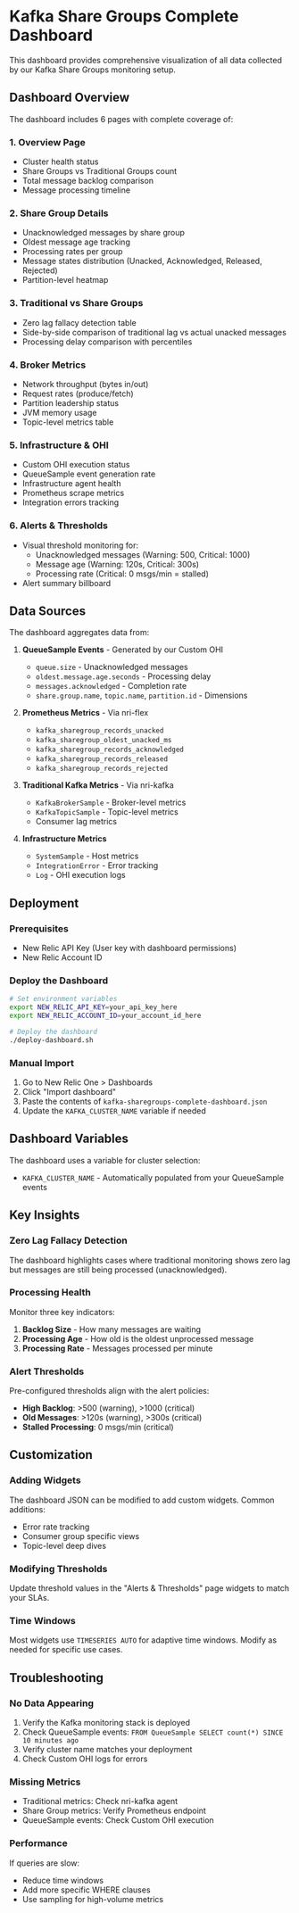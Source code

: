 # Kafka Share Groups Complete Dashboard

This dashboard provides comprehensive visualization of all data collected by our Kafka Share Groups monitoring setup.

## Dashboard Overview

The dashboard includes 6 pages with complete coverage of:

### 1. **Overview Page**
- Cluster health status
- Share Groups vs Traditional Groups count
- Total message backlog comparison
- Message processing timeline

### 2. **Share Group Details**
- Unacknowledged messages by share group
- Oldest message age tracking
- Processing rates per group
- Message states distribution (Unacked, Acknowledged, Released, Rejected)
- Partition-level heatmap

### 3. **Traditional vs Share Groups**
- Zero lag fallacy detection table
- Side-by-side comparison of traditional lag vs actual unacked messages
- Processing delay comparison with percentiles

### 4. **Broker Metrics**
- Network throughput (bytes in/out)
- Request rates (produce/fetch)
- Partition leadership status
- JVM memory usage
- Topic-level metrics table

### 5. **Infrastructure & OHI**
- Custom OHI execution status
- QueueSample event generation rate
- Infrastructure agent health
- Prometheus scrape metrics
- Integration errors tracking

### 6. **Alerts & Thresholds**
- Visual threshold monitoring for:
  - Unacknowledged messages (Warning: 500, Critical: 1000)
  - Message age (Warning: 120s, Critical: 300s)
  - Processing rate (Critical: 0 msgs/min = stalled)
- Alert summary billboard

## Data Sources

The dashboard aggregates data from:

1. **QueueSample Events** - Generated by our Custom OHI
   - `queue.size` - Unacknowledged messages
   - `oldest.message.age.seconds` - Processing delay
   - `messages.acknowledged` - Completion rate
   - `share.group.name`, `topic.name`, `partition.id` - Dimensions

2. **Prometheus Metrics** - Via nri-flex
   - `kafka_sharegroup_records_unacked`
   - `kafka_sharegroup_oldest_unacked_ms`
   - `kafka_sharegroup_records_acknowledged`
   - `kafka_sharegroup_records_released`
   - `kafka_sharegroup_records_rejected`

3. **Traditional Kafka Metrics** - Via nri-kafka
   - `KafkaBrokerSample` - Broker-level metrics
   - `KafkaTopicSample` - Topic-level metrics
   - Consumer lag metrics

4. **Infrastructure Metrics**
   - `SystemSample` - Host metrics
   - `IntegrationError` - Error tracking
   - `Log` - OHI execution logs

## Deployment

### Prerequisites
- New Relic API Key (User key with dashboard permissions)
- New Relic Account ID

### Deploy the Dashboard
```bash
# Set environment variables
export NEW_RELIC_API_KEY=your_api_key_here
export NEW_RELIC_ACCOUNT_ID=your_account_id_here

# Deploy the dashboard
./deploy-dashboard.sh
```

### Manual Import
1. Go to New Relic One > Dashboards
2. Click "Import dashboard"
3. Paste the contents of `kafka-sharegroups-complete-dashboard.json`
4. Update the `KAFKA_CLUSTER_NAME` variable if needed

## Dashboard Variables

The dashboard uses a variable for cluster selection:
- `KAFKA_CLUSTER_NAME` - Automatically populated from your QueueSample events

## Key Insights

### Zero Lag Fallacy Detection
The dashboard highlights cases where traditional monitoring shows zero lag but messages are still being processed (unacknowledged).

### Processing Health
Monitor three key indicators:
1. **Backlog Size** - How many messages are waiting
2. **Processing Age** - How old is the oldest unprocessed message
3. **Processing Rate** - Messages processed per minute

### Alert Thresholds
Pre-configured thresholds align with the alert policies:
- **High Backlog**: >500 (warning), >1000 (critical)
- **Old Messages**: >120s (warning), >300s (critical)
- **Stalled Processing**: 0 msgs/min (critical)

## Customization

### Adding Widgets
The dashboard JSON can be modified to add custom widgets. Common additions:
- Error rate tracking
- Consumer group specific views
- Topic-level deep dives

### Modifying Thresholds
Update threshold values in the "Alerts & Thresholds" page widgets to match your SLAs.

### Time Windows
Most widgets use `TIMESERIES AUTO` for adaptive time windows. Modify as needed for specific use cases.

## Troubleshooting

### No Data Appearing
1. Verify the Kafka monitoring stack is deployed
2. Check QueueSample events: `FROM QueueSample SELECT count(*) SINCE 10 minutes ago`
3. Verify cluster name matches your deployment
4. Check Custom OHI logs for errors

### Missing Metrics
- Traditional metrics: Check nri-kafka agent
- Share Group metrics: Verify Prometheus endpoint
- QueueSample events: Check Custom OHI execution

### Performance
If queries are slow:
- Reduce time windows
- Add more specific WHERE clauses
- Use sampling for high-volume metrics